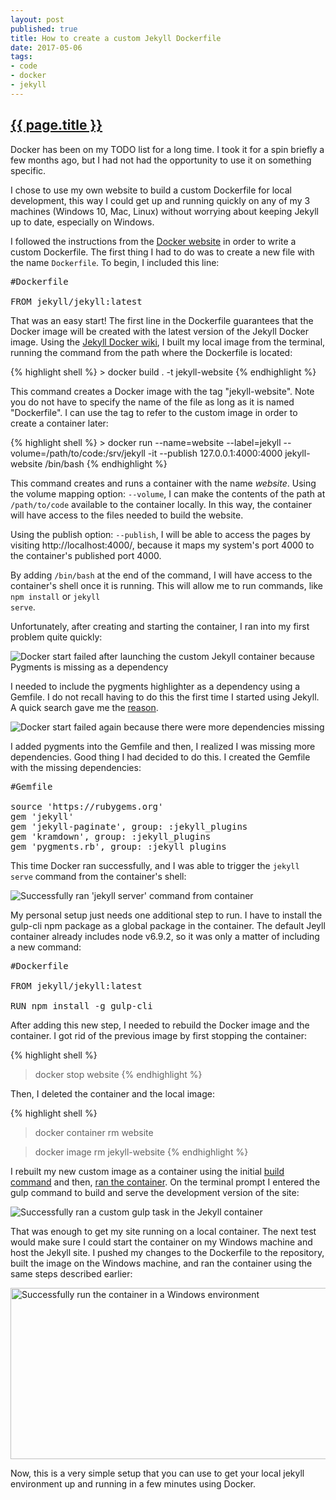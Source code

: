 ```yaml
---
layout: post
published: true
title: How to create a custom Jekyll Dockerfile
date: 2017-05-06
tags:
- code
- docker
- jekyll
---
```

<h2 class="article-title">
  <a href="{{ page.url | prepend: site.baseurl }}">{{ page.title }}</a>
</h2>

Docker has been on my TODO list for a long time. I took it for a spin briefly a few months ago, but I had not had the opportunity to use it on something specific.

I chose to use my own website to build a custom Dockerfile for local development, this way I could get up and running quickly on any of my 3 machines (Windows 10, Mac, Linux) without worrying about keeping Jekyll up to date, especially on Windows.

I followed the instructions from the [Docker website](https://docs.docker.com/engine/getstarted/step_four/#step-1-write-a-dockerfile) in order to write a custom Dockerfile. The first thing I had to do was to create a new file with the name <code>Dockerfile</code>. To begin, I included this line:

<pre>
#Dockerfile

FROM jekyll/jekyll:latest
</pre>

<!--more-->

That was an easy start! The first line in the Dockerfile guarantees that the Docker image will be created with the latest version of the Jekyll Docker image. Using the [Jekyll Docker wiki](https://github.com/jekyll/docker/wiki/Usage:-Running), I built my local image from the terminal, running the command from the path where the Dockerfile is located:

<div id="build">
{% highlight shell %}
> docker build . -t jekyll-website
{% endhighlight %}
</div>

This command creates a Docker image with the tag "jekyll-website". Note you do not have to specify the name of the file as long as it is named "Dockerfile". I can use the tag to refer to the custom image in order to create a container later:

<div id="run">
{% highlight shell %}
> docker run --name=website --label=jekyll --volume=/path/to/code:/srv/jekyll -it --publish 127.0.0.1:4000:4000 jekyll-website /bin/bash
{% endhighlight %}
</div>

This command creates and runs a container with the name <em>website</em>. Using the volume mapping option: <code>--volume</code>, I can make the contents of the path at <code>/path/to/code</code> available to the container locally. In this way, the container will have access to the files needed to build the website.

Using the publish option: <code>--publish</code>, I will be able to access the pages by visiting http://localhost:4000/, because it maps my system's port 4000 to the container's published port 4000.

By adding <code>/bin/bash</code> at the end of the command, I will have access to the container's shell once it is running. This will allow me to run commands, like <code>npm install</code> or <code>jekyll serve</code>.

Unfortunately, after creating and starting the container, I ran into my first problem quite quickly:

<img class="center-block img-fluid lazyload" data-src="/assets/images/170507/pygments-missing-error-700.png" alt= "Docker start failed after launching the custom Jekyll container because Pygments is missing as a dependency" />

I needed to include the pygments highlighter as a dependency using a Gemfile. I do not recall having to do this the first time I started using Jekyll. A quick search gave me the [reason](https://jekyllrb.com/docs/upgrading/2-to-3/#syntax-highlighter-changed).

<img class="center-block img-fluid lazyload" data-src="/assets/images/170507/dependencies-missing-error-700.png" alt="Docker start failed again because there were more dependencies missing" />

I added pygments into the Gemfile and then, I realized I was missing more dependencies. Good thing I had decided to do this. I created the Gemfile with the missing dependencies:

<pre>
#Gemfile

source 'https://rubygems.org'
gem 'jekyll'
gem 'jekyll-paginate', group: :jekyll_plugins
gem 'kramdown', group: :jekyll_plugins
gem 'pygments.rb', group: :jekyll_plugins
</pre>

This time Docker ran successfully, and I was able to trigger the <code>jekyll serve</code> command from the container's shell:

<img class="center-block img-fluid lazyload" data-src="/assets/images/170507/jekyll-serve-success-700.png" alt="Successfully ran 'jekyll server' command from container" />

My personal setup just needs one additional step to run. I have to install the gulp-cli npm package as a global package in the container. The default Jeyll container already includes node v6.9.2, so it was only a matter of including a new command:

<pre>
#Dockerfile

FROM jekyll/jekyll:latest

RUN npm install -g gulp-cli
</pre>

After adding this new step, I needed to rebuild the Docker image and the container. I got rid of the previous image by first stopping the container:

{% highlight shell %}
> docker stop website
{% endhighlight %}

Then, I deleted the container and the local image:

{% highlight shell %}
> docker container rm website

> docker image rm jekyll-website
{% endhighlight %}

I rebuilt my new custom image as a container using the initial <a href="#build">build command</a> and then, <a href="#run">ran the container</a>. On the terminal prompt I entered the gulp command to build and serve the development version of the site:

<img class="center-block img-fluid lazyload" data-src="/assets/images/170507/gulp-task-success-700.png" alt="Successfully ran a custom gulp task in the Jekyll container" />

That was enough to get my site running on a local container. The next test would make sure I could start the container on my Windows machine and host the Jekyll site. I pushed my changes to the Dockerfile to the repository, built the image on the Windows machine, and ran the container using the same steps described earlier:

<img class="center-block img-fluid lazyload" data-src="/assets/images/170507/jekyll-container-windows.png" width="770" height="274" alt="Successfully run the container in a Windows environment" />

Now, this is a very simple setup that you can use to get your local jekyll environment up and running in a few minutes using Docker.
